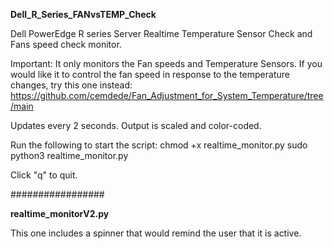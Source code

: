 **Dell_R_Series_FANvsTEMP_Check**

Dell PowerEdge R series Server Realtime Temperature Sensor Check and Fans speed check monitor.

Important:
It only monitors the Fan speeds and Temperature Sensors.
If you would like it to control the fan speed in response to the temperature changes, try this one instead:
https://github.com/cemdede/Fan_Adjustment_for_System_Temperature/tree/main

Updates every 2 seconds.
Output is scaled and color-coded.

Run the following to start the script:
chmod +x realtime_monitor.py
sudo python3 realtime_monitor.py

Click "q" to quit.

#################

**realtime_monitorV2.py** 

This one includes a spinner that would remind the user that it is active.
